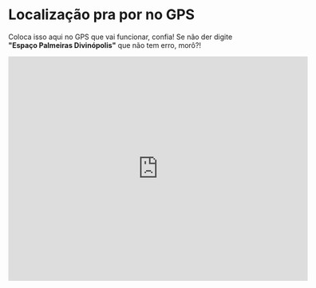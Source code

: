 # Localização pra por no GPS

Coloca isso aqui no GPS que vai funcionar, confia! Se não der digite **"Espaço Palmeiras Divinópolis"** que não tem erro, morô?!

<iframe src="https://www.google.com/maps/embed?pb=!1m18!1m12!1m3!1d3745.2160068431926!2d-44.82349852420152!3d-20.16672978127557!2m3!1f0!2f0!3f0!3m2!1i1024!2i768!4f13.1!3m3!1m2!1s0xa0ba91b25ab86f%3A0xf75ae5ade74fa5cc!2sEspa%C3%A7o%20Palmeiras!5e0!3m2!1spt-BR!2sbr!4v1752781053260!5m2!1spt-BR!2sbr" width="600" height="450" style="border:0;" allowfullscreen="" loading="lazy" referrerpolicy="no-referrer-when-downgrade"></iframe>